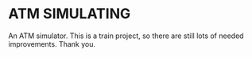 # ATM SIMULATING
An ATM simulator. This is a train project, so there are still lots of needed improvements.
Thank you.
